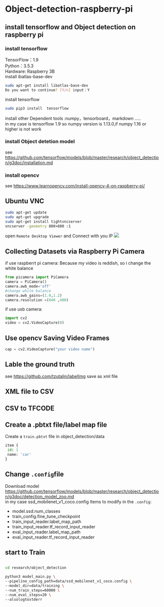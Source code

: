 # Object-detection-raspberry-pi
## install tensorflow and Object detection on raspberry pi 
### install tensorflow 
  TensorFlow：1.9<br>
  Python：3.5.3<br>
  Hardware: Raspberry 3B<br>
  install ibatlas-base-dev 
  ```bash
  sudo apt-get install libatlas-base-dev
  Do you want to continue? [Y/n] input：Y
  ```
  install tensorflow
  ```bash
  sudo pip3 install  tensorflow
  ```
  install other Dependent tools :numpy，tensorboard，markdown .....<br>
  in my case is tensorflow 1.9 so numpy version is 1.13.0,if numpy 1.16 or higher is not work
### install Object detetion model
see https://github.com/tensorflow/models/blob/master/research/object_detection/g3doc/installation.md

### install opencv
see https://www.learnopencv.com/install-opencv-4-on-raspberry-pi/

## Ubuntu VNC
``` bash
sudo apt-get update
sudo apt-get upgrade
sudo apt-get install tightvncserver
vncserver -geometry 800×800 :1
```
open `Remote Desktop Viewer` and Connect with you IP
![](https://sqlandplsql.files.wordpress.com/2012/07/vinagre_connect.jpeg)

## Collecting Datasets via Raspberry Pi Camera
if use raspberrt pi camera:
Because my video is reddish, so i change the white balance
```python
from picamera import PiCamera
camera = PiCamera()
camera.awb_mode='off'
#change white balance 
camera.awb_gains=(1.0,1.2)
camera.resolution =(640 ,480)
```
if use usb camera:
```python
import cv2
video = cv2.VideoCapture(0)
```
## Use opencv Saving Video Frames
```python
cap = cv2.VideoCapture("your video name")
```
## Lable the ground truth
see https://github.com/tzutalin/labelImg
save as xml file

## XML file to CSV 

## CSV to TFCODE

## Create a .pbtxt file/label map file
Create a `train.pbtxt` file in object_detection/data
```python
item {
 id: 1
 name: 'car'
}
```
## Change `.config`file 
Download model https://github.com/tensorflow/models/blob/master/research/object_detection/g3doc/detection_model_zoo.md <br>
in my case ssd_mobilenet_v1_coco.config
Items to modify in the `.config`:<br>
  * model.ssd.num_classes<br>
  * train_config.fine_tune_checkpoint<br>
  * train_input_reader.label_map_path<br>
  * train_input_reader.tf_record_input_reader<br>
  * eval_input_reader.label_map_path<br>
  * eval_input_reader.tf_record_input_reader<br>
## start to Train 
```bash

cd research/object_detection

python3 model_main.py \
--pipeline_config_path=data/ssd_mobilenet_v1_coco.config \
--model_dir=data/training \
--num_train_steps=60000 \
--num_eval_steps=20 \
--alsologtostderr
```


